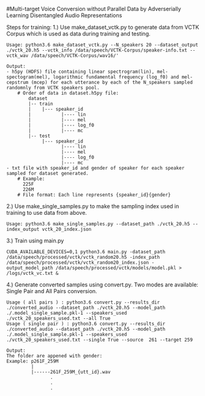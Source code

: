 #Multi-target Voice Conversion without Parallel Data by Adverserially Learning Disentangled Audio Representations

Steps for training:
1.) Use make_dataset_vctk.py to generate data from VCTK Corpus which is used as data during training and testing.

    Usage: python3.6 make_dataset_vctk.py --N_speakers 20 --dataset_output ./vctk_20.h5 --vctk_info /data/speech/VCTK-Corpus/speaker-info.txt --vctk_wav /data/speech/VCTK-Corpus/wav16/'
    
    Output: 
    - h5py (HDFS) file containing linear spectrogram(lin), mel-spectogram(mel), logarithmic fundamental frequency (log_f0) and mel-cepstrum (mcep) for each utterance by each of the N_speakers sampled randomnly from VCTK speakers pool.
        # Order of data in dataset.h5py file: 
            dataset
            |-- train 
            |    |--- speaker_id
            |           |---- lin
            |           |---- mel
            |           |---- log_f0
            |           |---- mc
            |-- test
                 |--- speaker_id
                        |---- lin
                        |---- mel
                        |---- log_f0
                        |---- mc
    - txt file with speaker_id and gender of speaker for each speaker sampled for dataset generated.
        # Example: 
          225F
          226M
        # File format: Each line represents {speaker_id}{gender}
                       
2.) Use make_single_samples.py to make the sampling index used in training to use data from above.
    
    
    Usage: python3.6 make_single_samples.py --dataset_path ./vctk_20.h5 --index_output vctk_20_index.json
    

3.) Train using main.py
      
    
    CUDA_AVAILABLE_DEVICES=0,1 python3.6 main.py -dataset_path /data/speech/processed/vctk/vctk_random20.h5 -index_path /data/speech/processed/vctk/vctk_random20_index.json -output_model_path /data/speech/processed/vctk/models/model.pkl > /logs/vctk_vc.txt &

4.) Generate converted samples using convert.py. Two modes are available: Single Pair and All Pairs conversion.

    Usage ( all pairs ) : python3.6 convert.py --results_dir ./converted_audio --dataset_path ./vctk_20.h5 --model_path ./.model_single_sample.pkl-1 --speakers_used ./vctk_20_speakers_used.txt --all True
    Usage ( single pair ) : python3.6 convert.py --results_dir ./converted_audio --dataset_path ./vctk_20.h5 --model_path ./.model_single_sample.pkl-1 --speakers_used ./vctk_20_speakers_used.txt --single True --source  261 --target 259
    
    Output:
    The folder are appened with gender:
    Example: p261F_259M
             |
             |------261F_259M_{utt_id}.wav
                    .
                    .
                    .
    






